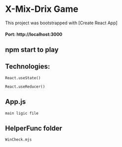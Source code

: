 # X-Mix-Drix Game

This project was bootstrapped with [Create React App]

#### Port: http://localhost:3000

## npm start to play

## Technologies:

    React.useState()

    React.useReducer()

## App.js

    main ligic file

## HelperFunc folder

    WinCheck.mjs
